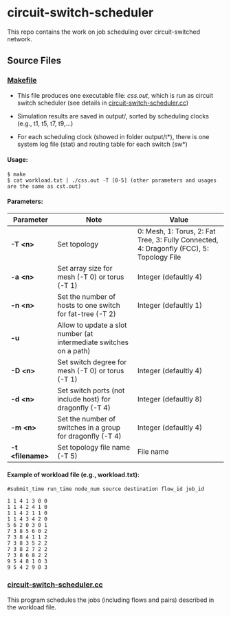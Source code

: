 # circuit-switch-scheduler
This repo contains the work on job scheduling over circuit-switched network.
## Source Files
### [Makefile](Makefile)
* This file produces one executable file:
*css.out*, which is run as circuit switch scheduler (see details in [circuit-switch-scheduler.cc](circuit-switch-scheduler.cc))

* Simulation results are saved in output/, sorted by scheduling clocks (e.g., t1, t5, t7, t9,...)

* For each scheduling clock (showed in folder output/t*), there is one system log file (stat) and routing table for each switch (sw*)

#### Usage: 
```shell
$ make
$ cat workload.txt | ./css.out -T [0-5] (other parameters and usages are the same as cst.out)
```

#### Parameters:

| Parameter | Note | Value |
| --- | --- | --- |
| **-T \<n\>** | Set topology | 0: Mesh, 1: Torus, 2: Fat Tree, 3: Fully Connected, 4: Dragonfly (FCC), 5: Topology File |
| **-a \<n\>** | Set array size for mesh (-T 0) or torus (-T 1) | Integer (defaultly 4) |
| **-n \<n\>** | Set the number of hosts to one switch for fat-tree (-T 2) | Integer (defaultly 1) |
| **-u** | Allow to update a slot number (at intermediate switches on a path) |  |
| **-D \<n\>** | Set switch degree for mesh (-T 0) or torus (-T 1) | Integer (defaultly 4) |
| **-d \<n\>** | Set switch ports (not include host) for dragonfly (-T 4) | Integer (defaultly 8) |
| **-m \<n\>** | Set the number of switches in a group for dragonfly (-T 4) | Integer (defaultly 4) |
| **-t \<filename\>** | Set topology file name (-T 5) | File name |

#### Example of workload file (e.g., workload.txt):

    #submit_time run_time node_num source destination flow_id job_id

    1 1 4 1 3 0 0
    1 1 4 2 4 1 0
    1 1 4 2 1 1 0
    1 1 4 3 4 2 0
    5 6 2 0 3 0 1
    7 3 8 5 6 0 2
    7 3 8 4 1 1 2
    7 3 8 3 5 2 2
    7 3 8 2 7 2 2
    7 3 8 6 8 2 2
    9 5 4 8 1 0 3
    9 5 4 2 9 0 3

### [circuit-switch-scheduler.cc](circuit-switch-scheduler.cc)
This program schedules the jobs (including flows and pairs) described in the workload file.
